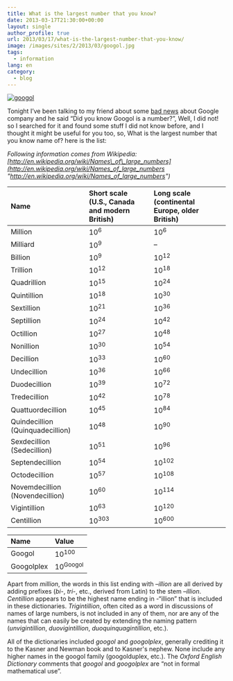 ```yaml
---
title: What is the largest number that you know?
date: 2013-03-17T21:30:00+00:00
layout: single
author_profile: true
url: 2013/03/17/what-is-the-largest-number-that-you-know/
image: /images/sites/2/2013/03/googol.jpg
tags:
  - information
lang: en
category: 
  - blog
---
```

[![googol](/images/2013/03/googol-150x150.jpg)](/images/2013/03/googol.jpg)

Tonight I’ve been talking to my friend about some [bad news](http://techcrunch.com/2013/03/17/god-damn-it-google/) about Google company and he said “Did you know Googol is a number?”, Well, I did not! so I searched for it and found some stuff I did not know before, and I thought it might be useful for you too, so, What is the largest number that you know name of? here is the list:

_Following information comes from Wikipedia: [http://en.wikipedia.org/wiki/Names\_of\_large_numbers](http://en.wikipedia.org/wiki/Names_of_large_numbers "http://en.wikipedia.org/wiki/Names_of_large_numbers")_

|      Name|Short scale (U.S., Canada and modern British)|Long scale (continental Europe, older British)|
|:----|:----|:----|
|      Million|10<sup>6</sup>|10<sup>6</sup>|
|      Milliard|10<sup>9</sup>|–|
|      Billion|10<sup>9</sup>|10<sup>12</sup>|
|      Trillion|10<sup>12</sup>|10<sup>18</sup>|
|      Quadrillion|10<sup>15</sup>|10<sup>24</sup>|
|      Quintillion|10<sup>18</sup>|10<sup>30</sup>|
|      Sextillion|10<sup>21</sup>|10<sup>36</sup>|
|      Septillion|10<sup>24</sup>|10<sup>42</sup>|
|      Octillion|10<sup>27</sup>|10<sup>48</sup>|
|      Nonillion|10<sup>30</sup>|10<sup>54</sup>|
|      Decillion|10<sup>33</sup>|10<sup>60</sup>|
|      Undecillion|10<sup>36</sup>|10<sup>66</sup>|
|      Duodecillion|10<sup>39</sup>|10<sup>72</sup>|
|      Tredecillion|10<sup>42</sup>|10<sup>78</sup>|
|      Quattuordecillion|10<sup>45</sup>|10<sup>84</sup>|
|      Quindecillion (Quinquadecillion)|10<sup>48</sup>|10<sup>90</sup>|
|      Sexdecillion (Sedecillion)|10<sup>51</sup>|10<sup>96</sup>|
|      Septendecillion|10<sup>54</sup>|10<sup>102</sup>|
|      Octodecillion|10<sup>57</sup>|10<sup>108</sup>|
|      Novemdecillion (Novendecillion)|10<sup>60</sup>|10<sup>114</sup>|
|      Vigintillion|10<sup>63</sup>|10<sup>120</sup>|
|      Centillion|10<sup>303</sup>|10<sup>600</sup>|


|      Name|Value|
|:----|:----|
|      Googol|10<sup>100</sup>|
|      Googolplex|10<sup>Googol</sup>|


Apart from _million_, the words in this list ending with –_illion_ are all derived by adding prefixes (_bi_-, _tri_-, etc., derived from Latin) to the stem –_illion_. _Centillion_ appears to be the highest name ending in -“illion” that is included in these dictionaries. _Trigintillion_, often cited as a word in discussions of names of large numbers, is not included in any of them, nor are any of the names that can easily be created by extending the naming pattern (_unvigintillion_, _duovigintillion_, _duoquinquagintillion_, etc.).

All of the dictionaries included _googol_ and _googolplex_, generally crediting it to the Kasner and Newman book and to Kasner's nephew. None include any higher names in the googol family (googolduplex, etc.). The _Oxford English Dictionary_ comments that _googol_ and _googolplex_ are “not in formal mathematical use”.